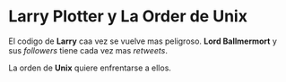 # Larry Plotter y La Order de Unix

El codigo de **Larry** caa vez se vuelve mas peligroso.
**Lord Ballmermort** y sus *followers* tiene cada vez mas *retweets*.

La orden de **Unix** quiere enfrentarse a ellos.
